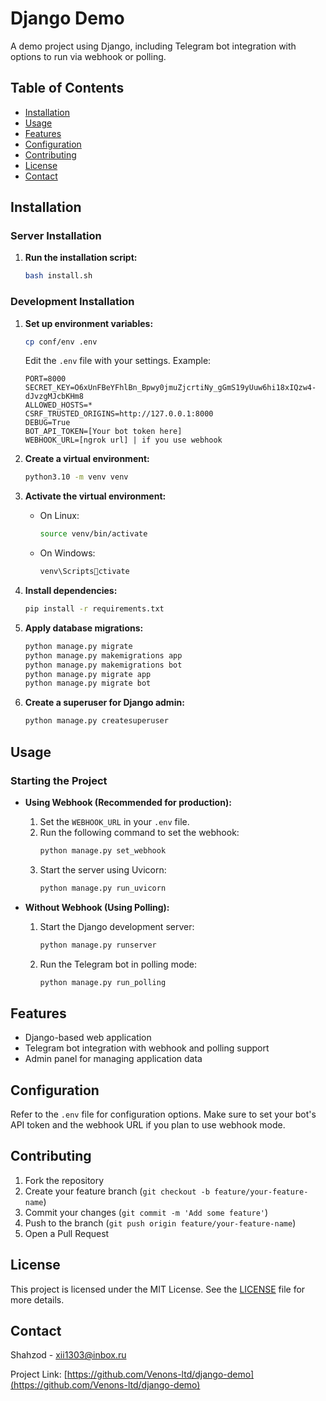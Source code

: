 
# Django Demo

A demo project using Django, including Telegram bot integration with options to run via webhook or polling.

## Table of Contents

- [Installation](#installation)
- [Usage](#usage)
- [Features](#features)
- [Configuration](#configuration)
- [Contributing](#contributing)
- [License](#license)
- [Contact](#contact)

## Installation

### Server Installation

1. **Run the installation script:**
   ```bash
   bash install.sh
   ```

### Development Installation

1. **Set up environment variables:**
   ```bash
   cp conf/env .env
   ```
   Edit the `.env` file with your settings. Example:
   ```plaintext
   PORT=8000
   SECRET_KEY=O6xUnFBeYFhlBn_Bpwy0jmuZjcrtiNy_gGmS19yUuw6hi18xIQzw4-dJvzgMJcbKHm8
   ALLOWED_HOSTS=*
   CSRF_TRUSTED_ORIGINS=http://127.0.0.1:8000
   DEBUG=True
   BOT_API_TOKEN=[Your bot token here]
   WEBHOOK_URL=[ngrok url] | if you use webhook
   ```

2. **Create a virtual environment:**
   ```bash
   python3.10 -m venv venv
   ```

3. **Activate the virtual environment:**
   - On Linux:
     ```bash
     source venv/bin/activate
     ```
   - On Windows:
     ```bash
     venv\Scriptsctivate
     ```

4. **Install dependencies:**
   ```bash
   pip install -r requirements.txt
   ```

5. **Apply database migrations:**
   ```bash
   python manage.py migrate
   python manage.py makemigrations app
   python manage.py makemigrations bot
   python manage.py migrate app
   python manage.py migrate bot
   ```

6. **Create a superuser for Django admin:**
   ```bash
   python manage.py createsuperuser
   ```

## Usage

### Starting the Project

- **Using Webhook (Recommended for production):**
  1. Set the `WEBHOOK_URL` in your `.env` file.
  2. Run the following command to set the webhook:
     ```bash
     python manage.py set_webhook
     ```
  3. Start the server using Uvicorn:
     ```bash
     python manage.py run_uvicorn
     ```

- **Without Webhook (Using Polling):**
  1. Start the Django development server:
     ```bash
     python manage.py runserver
     ```
  2. Run the Telegram bot in polling mode:
     ```bash
     python manage.py run_polling
     ```

## Features

- Django-based web application
- Telegram bot integration with webhook and polling support
- Admin panel for managing application data

## Configuration

Refer to the `.env` file for configuration options. Make sure to set your bot's API token and the webhook URL if you plan to use webhook mode.

## Contributing

1. Fork the repository
2. Create your feature branch (`git checkout -b feature/your-feature-name`)
3. Commit your changes (`git commit -m 'Add some feature'`)
4. Push to the branch (`git push origin feature/your-feature-name`)
5. Open a Pull Request

## License

This project is licensed under the MIT License. See the [LICENSE](LICENSE) file for more details.

## Contact

Shahzod - [xii1303@inbox.ru](mailto:xii1303@inbox.ru)

Project Link: [https://github.com/Venons-ltd/django-demo](https://github.com/Venons-ltd/django-demo)